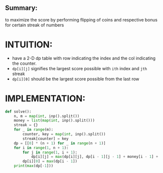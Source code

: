 ## Summary:
to maximize the score by performing flipping of coins and respective bonus for certain streak of numbers

# INTUITION:
- have a 2-D dp table with row indicating the index and the col indicating the counter.
- `dp[i][j]` signifies the largest score possible with `ith` index and `jth` streak
- `dp[i][0]` should be the largest score possible from the last row

# IMPLEMENTATION:
```python
def solve():  
    n, m = map(int, inp().split())  
    money = list(map(int, inp().split()))  
    streak = {}  
    for _ in range(m):  
        counter, key = map(int, inp().split())  
        streak[counter] = key  
    dp = [[0] * (n + 1) for _ in range(n + 1)]  
    for i in range(1, n + 1):  
        for j in range(1, i + 1):  
            dp[i][j] = max(dp[i][j], dp[i - 1][j - 1] + money[i - 1] + streak.get(j, 0))  
        dp[i][0] = max(dp[i - 1])  
    print(max(dp[-1]))
```